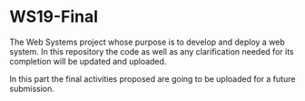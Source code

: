 # WS19-Final
The Web Systems project whose purpose is to develop and deploy a web system. In this repository the code as well as any clarification needed for its completion will be updated and uploaded.

In this part the final activities proposed are going to be uploaded for a future submission.

